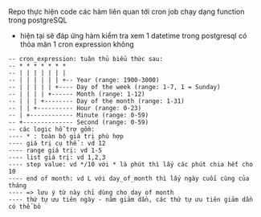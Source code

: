 Repo thực hiện code các hàm liên quan tới cron job chạy dạng function trong postgreSQL

- hiện tại sẽ đáp ứng hàm kiểm tra xem 1 datetime trong postgresql có thỏa mãn 1 cron expression không

```
-- cron_expression: tuân thủ biểu thức sau:
-- * * * * * * *
-- | | | | | | |
-- | | | | | | +-- Year (range: 1900-3000)
-- | | | | | +---- Day of the week (range: 1-7, 1 = Sunday)
-- | | | | +------ Month (range: 1-12)
-- | | | +-------- Day of the month (range: 1-31)
-- | | +---------- Hour (range: 0-23)
-- | +------------ Minute (range: 0-59)
-- +-------------- Second (range: 0-59)
-- các logic hỗ trợ gồm:
---- * : toàn bộ giá trị phù hợp
---- giá trị cụ thể : vd 12
---- range giá trị: vd 1-5
---- list giá trị: vd 1,2,3
---- step value: vd */10 với * là phút thì lấy các phút chia hết cho 10
---- end of month: vd L với day_of_month thì lấy ngày cuối cùng của tháng
---- => lưu ý từ này chỉ dùng cho day of month
---- thứ tự ưu tiên ngày - năm giảm dần, các thứ tự ưu tiên giảm dần có thể bỏ
```
